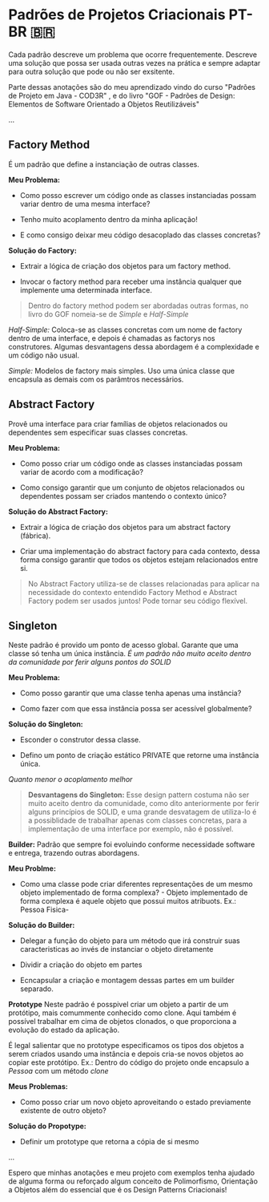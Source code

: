 # Padrões de Projetos Criacionais PT-BR 🇧🇷

Cada padrão descreve um problema que ocorre frequentemente. Descreve uma solução que possa ser usada outras vezes na prática e sempre adaptar para outra solução que pode ou não ser exsitente.

Parte dessas anotações são do meu aprendizado vindo do curso "Padrões de Projeto em Java - COD3R" ,  e do livro "GOF - Padrões de Design: Elementos de Software Orientado a Objetos Reutilizáveis"

...

## Factory Method
É um padrão que define a instanciação de outras classes.

**Meu Problema:** 

* Como posso escrever um código onde as classes instanciadas possam variar dentro de uma mesma interface? 

* Tenho muito acoplamento dentro da minha aplicação! 

* E como consigo  deixar meu código desacoplado das classes concretas?

**Solução do Factory:** 

* Extrair a lógica de criação dos objetos para um factory method.

* Invocar o factory method para receber uma instância qualquer que implemente uma determinada interface.


> Dentro do factory method podem ser abordadas outras formas, no livro do GOF nomeia-se de *Simple* e *Half-Simple*

*Half-Simple:* Coloca-se as classes concretas com um nome de factory dentro de uma interface, e depois é chamadas as factorys nos construtores.
Algumas desvantagens dessa abordagem é a complexidade e um código não usual.

*Simple:* Modelos de factory mais simples. Uso uma única classe que encapsula as demais com os parâmtros necessários.


## Abstract Factory
Provê uma interface para criar famílias de objetos relacionados ou dependentes sem especificar suas classes concretas.

**Meu Problema:** 

* Como posso criar um código onde as classes instanciadas possam variar de acordo com a modificação?

* Como consigo garantir que um conjunto de objetos relacionados ou dependentes possam ser criados mantendo o contexto único?

**Solução do Abstract Factory:**

* Extrair a lógica de criação dos objetos para um abstract factory (fábrica).

* Criar uma implementação do abstract factory para cada contexto, dessa forma consigo garantir que todos os objetos estejam relacionados entre si.


> No Abstract Factory utiliza-se de classes relacionadas para aplicar na necessidade do contexto entendido
> Factory Method e Abstract Factory podem ser usados juntos! Pode tornar seu código flexível.


## Singleton
Neste padrão é provido um ponto de acesso global. Garante que uma classe  só tenha um única instância.
*É um padrão não muito aceito dentro da comunidade por ferir alguns pontos do SOLID*

**Meu Problema:** 

* Como posso garantir que uma classe tenha apenas uma instância?

* Como fazer com que essa instância possa ser acessível globalmente?

**Solução do Singleton:**
* Esconder o construtor dessa classe.

* Defino um ponto de criação estático PRIVATE que retorne uma instância única.

*Quanto menor o acoplamento melhor*

> **Desvantagens do Singleton:** Esse design pattern costuma não ser muito aceito dentro da comunidade, como dito anteriormente por ferir alguns princípios de SOLID, e uma grande desvatagem de utiliza-lo é a possiblidade de trabalhar apenas com classes concretas, para a implementação de uma interface por exemplo, não é possível.


**Builder:** 
Padrão que sempre foi evoluindo conforme necessidade software e entrega, trazendo outras abordagens.

**Meu Problme:** 
* Como uma classe pode criar diferentes representações de um mesmo objeto implementado de forma complexa? - Objeto implementado de forma complexa é aquele objeto que possui muitos atribuots. Ex.: Pessoa Fisica- 

**Solução do Builder:** 
* Delegar a função do objeto para um método que irá construir suas caracteristicas ao invés de instanciar o objeto diretamente

* Dividir a criação do objeto em partes

* Ecncapsular a criação e montagem dessas partes em um builder separado.


**Prototype**
Neste padrão é posspivel criar um objeto a partir de um protótipo, mais comummente conhecido como clone. Aqui também é possível trabalhar em cima de objetos clonados, o que proporciona a evolução do estado da aplicação.

É legal salientar que no prototype especificamos os tipos dos objetos a serem criados usando uma instância e depois cria-se novos objetos ao copiar este protótipo.
Ex.: Dentro do código do projeto onde encapsulo a *Pessoa* com um método *clone*

**Meus Problemas:**
* Como posso criar um novo objeto aproveitando o estado previamente existente de outro objeto?


**Solução do Propotype:**
* Definir um prototype que retorna a cópia de si mesmo


...

Espero que minhas anotações e meu projeto com exemplos tenha ajudado de alguma forma ou reforçado algum conceito de Polimorfismo, Orientação a Objetos além do essencial que é os Design Patterns Criacionais! 


